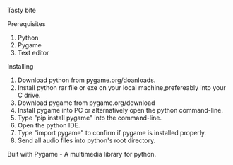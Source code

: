 Tasty bite

Prerequisites
1. Python
2. Pygame
3. Text editor

Installing
1. Download python from pygame.org/doanloads.
2. Install python rar file or exe on your local machine,prefereably into your C drive.
3. Download pygame from pygame.org/download
4. Install pygame into PC or alternatively open the python command-line.
5. Type "pip install pygame" into the command-line.
6. Open the python IDE.
7. Type "import pygame" to confirm if pygame is installed properly.
8. Send all audio files into python's root directory.

Buit with
Pygame - A multimedia library for python.


